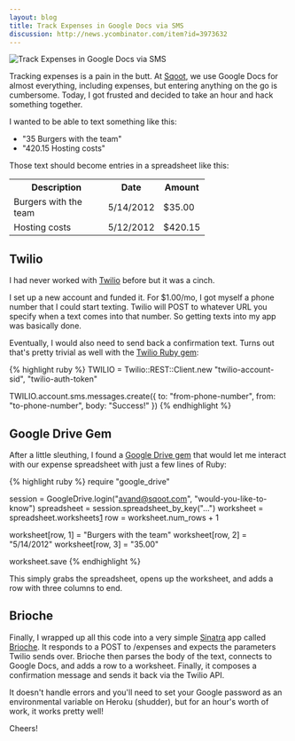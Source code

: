 ```yaml
---
layout: blog
title: Track Expenses in Google Docs via SMS
discussion: http://news.ycombinator.com/item?id=3973632
---
```


<img src="http://farm9.staticflickr.com/8145/7199153550_d3a50c9809_n.jpg" alt="Track Expenses in Google Docs via SMS" title="Track Expenses in Google Docs via SMS" />

Tracking expenses is a pain in the butt. At [Sqoot][6], we use Google Docs for almost everything, including expenses, but entering anything on the go is cumbersome. Today, I got frusted and decided to take an hour and hack something together.

I wanted to be able to text something like this:

* "35 Burgers with the team"
* "420.15 Hosting costs"

Those text should become entries in a spreadsheet like this:

<table style="width: 70%">
  <tr>
    <th>Description</th>
    <th>Date</th>
    <th>Amount</th>
  </tr>
  <tr>
    <td>Burgers with the team</td>
    <td>5/14/2012</td>
    <td>$35.00</td>
  </tr>
  <tr>
    <td>Hosting costs</td>
    <td>5/12/2012</td>
    <td>$420.15</td>
  </tr>
</table>

## Twilio

I had never worked with [Twilio][1] before but it was a cinch.

I set up a new account and funded it. For $1.00/mo, I got myself a phone number that I could start texting. Twilio will POST to whatever URL you specify when a text comes into that number. So getting texts into my app was basically done.

Eventually, I would also need to send back a confirmation text. Turns out that's pretty trivial as well with the [Twilio Ruby gem][3]:

{% highlight ruby %}
TWILIO = Twilio::REST::Client.new "twilio-account-sid", "twilio-auth-token"

TWILIO.account.sms.messages.create({
  to:   "from-phone-number",
  from: "to-phone-number",
  body: "Success!"
})
{% endhighlight %}


## Google Drive Gem

After a little sleuthing, I found a [Google Drive gem][2] that would let me interact with our expense spreadsheet with just a few lines of Ruby:

{% highlight ruby %}
require "google_drive"

session     = GoogleDrive.login("avand@sqoot.com", "would-you-like-to-know")
spreadsheet = session.spreadsheet_by_key("...")
worksheet   = spreadsheet.worksheets[1]
row         = worksheet.num_rows + 1

worksheet[row, 1] = "Burgers with the team"
worksheet[row, 2] = "5/14/2012"
worksheet[row, 3] = "35.00"

worksheet.save
{% endhighlight %}

This simply grabs the spreadsheet, opens up the worksheet, and adds a row with three columns to end.

## Brioche

Finally, I wrapped up all this code into a very simple [Sinatra][4] app called [Brioche][5]. It responds to a POST to /expenses and expects the parameters Twilio sends over. Brioche then parses the body of the text, connects to Google Docs, and adds a row to a worksheet. Finally, it composes a confirmation message and sends it back via the Twilio API.

It doesn't handle errors and you'll need to set your Google password as an environmental variable on Heroku (shudder), but for an hour's worth of work, it works pretty well!

Cheers!

[1]: http://twilio.com
[2]: https://github.com/gimite/google-drive-ruby
[3]: https://github.com/twilio/twilio-ruby
[4]: http://www.sinatrarb.com/
[5]: https://github.com/avand/brioche
[6]: http://www.sqoot.com/
